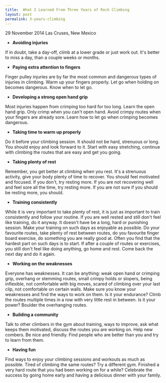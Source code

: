 ```yaml
---
title:  What I Learned From Three Years of Rock Climbing
layout: post
permalink: 3-years-climbing
---
```

<p class="meta">29 November 2014 Las Cruses, New Mexico</p>

* **Avoiding injuries**

If in doubt, take a day-off, climb at a lower grade or just work out. It's better to miss a day, than a couple weeks
or months.

* **Paying extra attention to fingers**

Finger pulley injuries are by far the most common and dangerous types of injuries in climbing. Warm up your fingers properly.
Let go when holding on becomes dangerous. Know when to let go.

* **Developing a strong open hand grip**

Most injuries happen from crimping too hard for too long. Learn the open hand grip. Only crimp when you can't open hand.
Avoid crimpy routes when your fingers are already sore. Learn how to let go when crimping becomes dangerous.

* **Taking time to warm up properly**

Do it before your climbing session. It should not be hard, strenuous or long. You should enjoy and look forward to it.
Start with easy stretching, continue with climbing the routes that are easy and get you going.

* **Taking plenty of rest**

Remember, you get better at climbing when you rest. It's a strenuous activity, give your body plenty of time to recover.
You should feel motivated and focused. If you don't, try resting more. If you are not recovering well and feel sore all
the time, try resting more. If you are not sure if you should be resting more, you should.

* **Training consistently**

While it is very important to take plenty of rest, it is just as important to train consistently and follow your routine.
If you are well rested and still don't feel like training, do it anyway. It doesn't have be a long, hard or punishing session.
Make your training on such days as enjoyable as possible. Do your favourite routes, take plenty of rest between routes,
do you favourite finger board exercise, do something you are really good at. Often you find that the hardest part on such days
is to start. If after a couple of routes or exercises, you still don't feel like doing anything, go home and rest.
Come back the next day and do it again.

* **Working on the weaknesses**

Everyone has weaknesses. It can be anything: weak open hand or crimping grip, overhang or stemming routes, small crimpy
holds or slopers, being inflexible, not comfortable with big moves, scared of climbing over your last clip, not comfortable
on certain walls. Make sure you know your weaknesses and find the ways to work on them. Is it your endurance? Climb the routes
multiple times in a row with very little rest in between. Is it your power? Boulder the overhanging routes.

* **Building a community**

Talk to other climbers in the gym about training, ways to improve, ask what keeps them motivated, discuss the routes you are
working on. Help new combers. Be nice and friendly. Find people who are better than you and try to learn from them.

* **Having fun**

Find ways to enjoy your climbing sessions and workouts as much as possible. Tired of climbing the same routes? Try a
different gym. Finished a very hard route that you had been working on for a while? Celebrate the success by going
home early and having a delicious dinner with your family.



